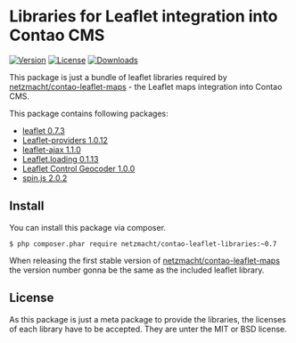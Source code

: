 
Libraries for Leaflet integration into Contao CMS
=================================================

[![Version](http://img.shields.io/packagist/v/netzmacht/contao-leaflet-libraries.svg?style=flat-square)](http://packagist.com/packages/netzmacht/contao-leaflet-libraries)
[![License](http://img.shields.io/packagist/l/netzmacht/contao-leaflet-libraries.svg?style=flat-square)](http://packagist.com/packages/netzmacht/contao-leaflet-libraries)
[![Downloads](http://img.shields.io/packagist/dt/netzmacht/contao-leaflet-libraries.svg?style=flat-square)](http://packagist.com/packages/netzmacht/contao-leaflet-libraries)

This package is just a bundle of leaflet libraries required by 
[netzmacht/contao-leaflet-maps](https://github.com/netzmacht/contao-leaflet-maps) - the Leaflet maps integration into
Contao CMS.

This package contains following packages:

 - [leaflet 0.7.3](http://leafletjs.com)
 - [Leaflet-providers 1.0.12](http://leaflet-extras.github.io/leaflet-providers)
 - [leaflet-ajax 1.1.0](https://github.com/calvinmetcalf/leaflet-ajax)
 - [Leaflet.loading 0.1.13](https://github.com/ebrelsford/Leaflet.loading)
 - [Leaflet Control Geocoder 1.0.0](https://github.com/perliedman/leaflet-control-geocoder)
 - [spin.js 2.0.2](http://fgnass.github.io/spin.js)


Install
-------

You can install this package via composer. 

```
$ php composer.phar require netzmacht/contao-leaflet-libraries:~0.7 
```

When releasing the first stable version of
[netzmacht/contao-leaflet-maps](https://github.com/netzmacht/contao-leaflet-maps) the version number gonna be the same
as the included leaflet library.

License
-------

As this package is just a meta package to provide the libraries, the licenses of each library have to be accepted. They
are unter the MIT or BSD license. 

